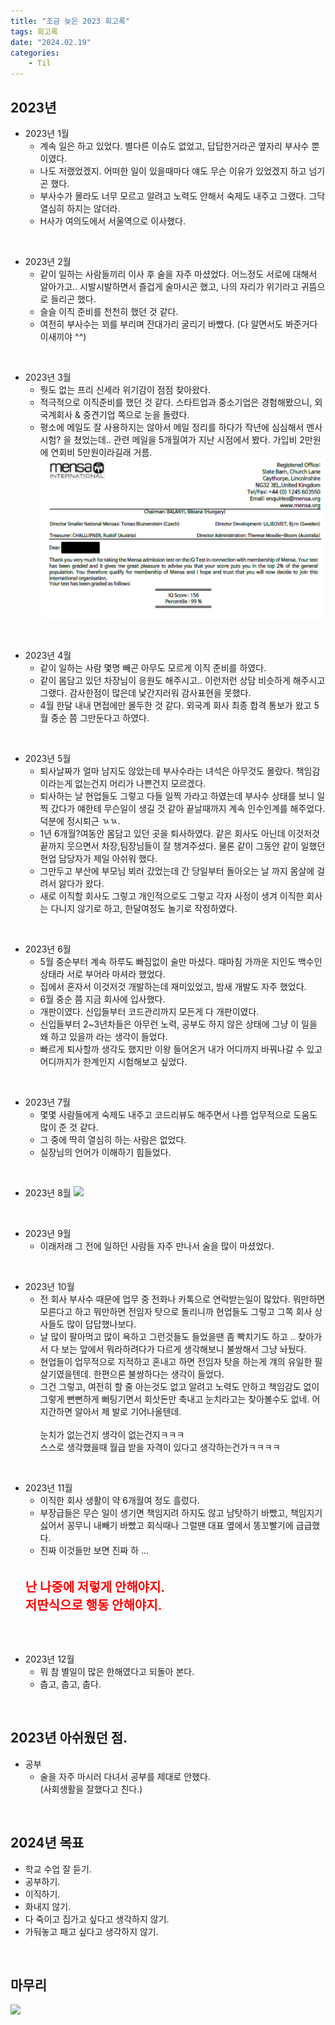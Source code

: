 ```yaml
---
title: "조금 늦은 2023 회고록"
tags: 회고록
date: "2024.02.19"
categories: 
    - Til
---
```


## 2023년
- 2023년 1월
    - 계속 일은 하고 있었다. 별다른 이슈도 없었고, 답답한거라곤 옆자리 부사수 뿐이였다.
    - 나도 저랬었겠지. 어떠한 일이 있을때마다 얘도 무슨 이유가 있었겠지 하고 넘기곤 했다.
    - 부사수가 몰라도 너무 모르고 알려고 노력도 안해서 숙제도 내주고 그랬다. 그닥 열심히 하지는 않더라.
    - H사가 여의도에서 서울역으로 이사했다.

</br>

- 2023년 2월
    - 같이 일하는 사람들끼리 이사 후 술을 자주 마셨었다. 어느정도 서로에 대해서 알아가고.. 시발시발하면서 즐겁게 술마시곤 했고, 나의 자리가 위기라고 귀뜸으로 들리곤 했다.
    - 슬슬 이직 준비를 천천히 했던 것 같다.
    - 여전히 부사수는 꾀를 부리며 잔대가리 굴리기 바빴다. (다 알면서도 봐준거다 이새끼야 ^^)

</br>

- 2023년 3월
    - 뭣도 없는 프리 신세라 위기감이 점점 찾아왔다.
    - 적극적으로 이직준비를 했던 것 같다. 스타트업과 중소기업은 경험해봤으니, 외국계회사 & 중견기업 쪽으로 눈을 돌렸다.
    - 평소에 메일도 잘 사용하지는 않아서 메일 정리를 하다가 작년에 심심해서 멘사 시험? 을 쳤었는데.. 관련 메일을 5개월여가 지난 시점에서 봤다. 가입비 2만원에 연회비 5만원이라길래 거름.
    ![](/assets/images/mensa.png)

</br>

- 2023년 4월
    - 같이 일하는 사람 몇명 빼곤 아무도 모르게 이직 준비를 하였다.
    - 같이 몸담고 있던 차장님이 응원도 해주시고.. 이런저런 상담 비슷하게 해주시고 그랬다. 감사한점이 많은데 낯간지러워 감사표현을 못했다.
    - 4월 한달 내내 면접에만 몰두한 것 같다. 외국계 회사 최종 합격 통보가 왔고 5월 중순 쯤 그만둔다고 하였다.

</br>

- 2023년 5월
    - 퇴사날짜가 얼마 남지도 않았는데 부사수라는 녀석은 아무것도 몰랐다. 책임감이라는게 없는건지 머리가 나쁜건지 모르겠다.
    - 퇴사하는 날 현업들도 그렇고 다들 일찍 가라고 하였는데 부사수 상태를 보니 일찍 갔다가 얘한테 무슨일이 생길 것 같아 끝날때까지 계속 인수인계를 해주었다. 덕분에 정시퇴근 ㄳㄳ.
    - 1년 6개월?여동안 몸담고 있던 곳을 퇴사하였다. 같은 회사도 아닌데 이것저것 끝까지 웃으면서 차장,팀장님들이 잘 챙겨주셨다. 물론 같이 그동안 같이 일했던 현업 담당자가 제일 아쉬워 했다.
    - 그만두고 부산에 부모님 뵈러 갔었는데 간 당일부터 돌아오는 날 까지 몸살에 걸려서 앓다가 왔다.
    - 새로 이직할 회사도 그렇고 개인적으로도 그렇고 각자 사정이 생겨 이직한 회사는 다니지 않기로 하고, 한달여정도 놀기로 작정하였다.

</br>

- 2023년 6월
    - 5월 중순부터 계속 하루도 빠짐없이 술만 마셨다. 때마침 가까운 지인도 백수인 상태라 서로 부어라 마셔라 했었다.
    - 집에서 혼자서 이것저것 개발하는데 재미있었고, 밤새 개발도 자주 했었다.
    - 6월 중순 쯤 지금 회사에 입사했다.
    - 개판이였다. 신입들부터 코드관리까지 모든게 다 개판이였다.
    - 신입들부터 2~3년차들은 아무런 노력, 공부도 하지 않은 상태에 그냥 이 일을 왜 하고 있을까 라는 생각이 들었다.
    - 빠르게 퇴사할까 생각도 했지만 이왕 들어온거 내가 어디까지 바꿔나갈 수 있고 어디까지가 한계인지 시험해보고 싶었다.

</br>

- 2023년 7월
    - 몇몇 사람들에게 숙제도 내주고 코드리뷰도 해주면서 나름 업무적으로 도움도 많이 준 것 같다.
    - 그 중에 딱히 열심히 하는 사람은 없었다.
    - 실장님의 언어가 이해하기 힘들었다.

</br>

- 2023년 8월
    ![](https://i.pinimg.com/564x/5a/fe/a3/5afea329e5e22fdbf154474ccf278780.jpg)

</br>

- 2023년 9월
    - 이래저래 그 전에 일하던 사람들 자주 만나서 술을 많이 마셨었다.

</br>

- 2023년 10월
    - 전 회사 부사수 때문에 업무 중 전화나 카톡으로 연락받는일이 많았다. 뭐만하면 모른다고 하고 뭐만하면 전임자 탓으로 돌리니까 현업들도 그렇고 그쪽 회사 상사들도 많이 답답했나보다.
    - 날 많이 팔아먹고 많이 욕하고 그런것들도 들었을땐 좀 빡치기도 하고 .. 찾아가서 다 보는 앞에서 뭐라하려다가 다르게 생각해보니 불쌍해서 그냥 놔뒀다. 
    - 현업들이 업무적으로 지적하고 혼내고 하면 전임자 탓을 하는게 걔의 유일한 필살기였을텐데. 한편으론 불쌍하다는 생각이 들었다. 
    - 그건 그렇고, 여전히 할 줄 아는것도 없고 알려고 노력도 안하고 책임감도 없이 그렇게 뻔뻔하게 뻐팅기면서 회삿돈만 축내고 눈치라고는 찾아볼수도 없네. 어지간하면 알아서 제 발로 기어나올텐데.</br></br> 눈치가 없는건지 생각이 없는건지ㅋㅋㅋ</br>스스로 생각했을때 월급 받을 자격이 있다고 생각하는건가ㅋㅋㅋㅋ

</br>

- 2023년 11월
    - 이직한 회사 생활이 약 6개월여 정도 흘렀다.
    - 부장급들은 무슨 일이 생기면 책임지려 하지도 않고 남탓하기 바빴고, 책임지기 싫어서 꽁무니 내빼기 바빴고 회식때나 그럴땐 대표 옆에서 똥꼬빨기에 급급했다.
    - 진짜 이것들만 보면 진짜 하 ...
    </br>
    </br>
    <strong style="font-size: 20px; color: red;">난 나중에 저렇게 안해야지. </br>저딴식으로 행동 안해야지.</strong>

</br>
</br>

- 2023년 12월
    - 뭐 참 별일이 많은 한해였다고 되돌아 본다.
    - 춥고, 춥고, 춥다.

</br>

## 2023년 아쉬웠던 점.
- 공부
    - 술을 자주 마시러 다녀서 공부를 제대로 안했다.</br>(사회생활을 잘했다고 친다.)

</br>

## 2024년 목표
- 학교 수업 잘 듣기.
- 공부하기.
- 이직하기.
- 화내지 않기.
- 다 죽이고 집가고 싶다고 생각하지 않기.
- 가둬놓고 패고 싶다고 생각하지 않기.

</br>

## 마무리
![](http://jjaltoon.gallery/wp-content/uploads/2019/02/1-1.png)